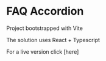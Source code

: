# FAQ Accordion

Project bootstrapped with Vite

The solution uses React + Typescript

For a live version click [here]

